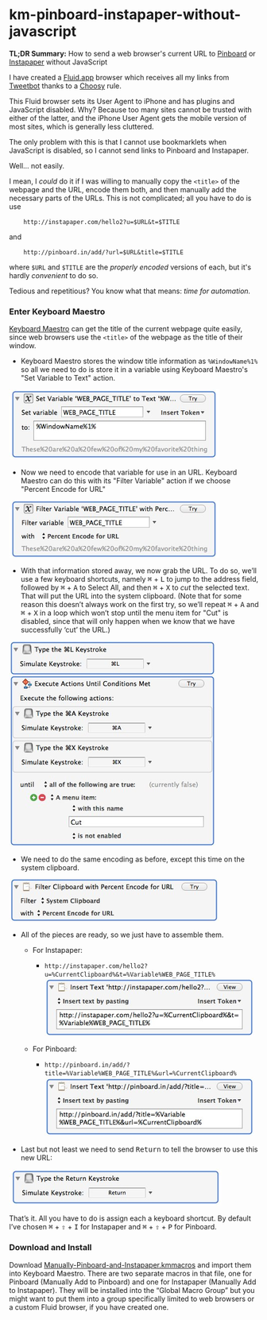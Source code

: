 km-pinboard-instapaper-without-javascript
=========================================

**TL;DR Summary:** How to send a web browser's current URL to [Pinboard][1] or [Instapaper][2] without JavaScript


I have created a [Fluid.app][3] browser which receives all my links from [Tweetbot][4] thanks to a [Choosy][5] rule.


This Fluid browser sets its User Agent to iPhone and has plugins and JavaScript disabled. Why? Because too many sites cannot be trusted with either of the latter, and the iPhone User Agent gets the mobile version of most sites, which is generally less cluttered.

The only problem with this is that I cannot use bookmarklets when JavaScript is disabled, so I cannot send links to Pinboard and Instapaper. 

Well… not easily. 

I mean, I *could* do it if I was willing to manually copy the `<title>` of the webpage and the URL, encode them both, and then manually add the necessary parts of the URLs. This is not complicated; all you have to do is use

		http://instapaper.com/hello2?u=$URL&t=$TITLE

and

		http://pinboard.in/add/?url=$URL&title=$TITLE

where `$URL` and `$TITLE` are the _properly encoded_ versions of each, but it's hardly _convenient_ to do so.

Tedious and repetitious? You know what that means: *time for automation.*

### Enter Keyboard Maestro ###

[Keyboard Maestro][6] can get the title of the current webpage quite easily, since web browsers use the `<title>` of the webpage as the title of their window.


*	Keyboard Maestro stores the window title information as `%WindowName%1%` so all we need to do is store it in a variable using Keyboard Maestro's "Set Variable to Text" action.

![](img/km-set-variable-to-text.jpg)

*	Now we need to encode that variable for use in an URL. Keyboard Maestro can do this with its "Filter Variable" action if we choose "Percent Encode for URL"

![](img/km-filter-variable-percent-encode-for-url.jpg)

*	With that information stored away, we now grab the URL. To do so, we’ll use a few keyboard shortcuts, namely <kbd>⌘</kbd> + <kbd>L</kbd> to jump to the address field, followed by <kbd>⌘</kbd> + <kbd>A</kbd> to Select All, and then <kbd>⌘</kbd> + <kbd>X</kbd> to *cut* the selected text. That will put the URL into the system clipboard. (Note that for some reason this doesn’t always work on the first try, so we’ll repeat <kbd>⌘</kbd> + <kbd>A</kbd> and  <kbd>⌘</kbd> + <kbd>X</kbd> in a loop which won’t stop until the menu item for "Cut" is disabled, since that will only happen when we know that we have successfully ‘cut’ the URL.)

![](img/km-keyboard-shortcuts.jpg)

*	We need to do the same encoding as before, except this time on the system clipboard.

![](img/km-filter-system-clipboard.jpg)

* 	All of the pieces are ready, so we just have to assemble them.
	* 	For Instapaper:
		* 	`http://instapaper.com/hello2?u=%CurrentClipboard%&t=%Variable%WEB_PAGE_TITLE%`
	![](img/km-assemble-instapaper-url.jpg)

	*	For Pinboard:

		*	`http://pinboard.in/add/?title=%Variable%WEB_PAGE_TITLE%&url=%CurrentClipboard%`
	![](img/km-assemble-pinboard-url.jpg)

*	Last but not least we need to send <kbd>Return</kbd> to tell the browser to use this new URL:

![](img/km-send-enter.jpg)


That’s it. All you have to do is assign each a keyboard shortcut. By default I’ve chosen <kbd>⌘</kbd> + <kbd>⇧</kbd> + <kbd>I</kbd> for Instapaper and <kbd>⌘</kbd> + <kbd>⇧</kbd> + <kbd>P</kbd> for Pinboard.

### Download and Install ###

Download 
[Manually-Pinboard-and-Instapaper.kmmacros][7] and import them into Keyboard Maestro. There are two separate macros in that file, one for Pinboard (Manually Add to Pinboard) and one for Instapaper (Manually Add to Instapaper). They will be installed into the “Global Macro Group” but you might want to put them into a group specifically limited to web browsers or a custom Fluid browser, if you have created one.


[1]: http://Pinboard.in
[2]: http://Instapaper.com
[3]: http://fluidapp.com/
[4]: http://tapbots.com/software/tweetbot/
[5]: http://www.choosyosx.com/
[6]: http://www.keyboardmaestro.com/main/
[7]: https://raw.github.com/tjluoma/km-pinboard-instapaper-without-javascript/master/KeyboardMaestro/Manually-Pinboard-and-Instapaper.kmmacros
